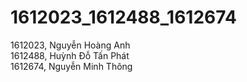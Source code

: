 # 1612023_1612488_1612674

1612023, Nguyễn Hoàng Anh <br/>
1612488, Huỳnh Đỗ Tấn Phát <br/>
1612674, Nguyễn Minh Thông 